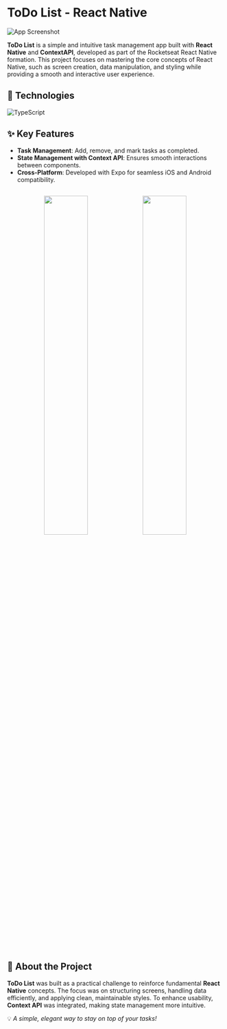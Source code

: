 # ToDo List - React Native

![App Screenshot](https://res.cloudinary.com/dloadb2bx/image/upload/v1738182468/aa_qluzdv.png)

**ToDo List** is a simple and intuitive task management app built with **React Native** and **ContextAPI**, developed as part of the Rocketseat React Native formation. This project focuses on mastering the core concepts of React Native, such as screen creation, data manipulation, and styling while providing a smooth and interactive user experience.

## 🚀 Technologies

  
![TypeScript](https://img.shields.io/badge/TypeScript-%23007ACC.svg?style=for-the-badge&logo=typescript&logoColor=white)  

## ✨ Key Features

-   **Task Management**: Add, remove, and mark tasks as completed.
-   **State Management with Context API**: Ensures smooth interactions between components.
-   **Cross-Platform**: Developed with Expo for seamless iOS and Android compatibility.

## 
<div align="center">  <img src="https://res.cloudinary.com/dloadb2bx/image/upload/v1738182364/Screenshot_20250129_172425_Expo_Go_jkqcts.jpg" width="45%" /> <img src="https://res.cloudinary.com/dloadb2bx/image/upload/v1738182363/Screenshot_20250129_172418_Expo_Go_wacpbi.jpg" width="45%" />

</div>


## 📌 About the Project

**ToDo List** was built as a practical challenge to reinforce fundamental **React Native** concepts. The focus was on structuring screens, handling data efficiently, and applying clean, maintainable styles. To enhance usability, **Context API** was integrated, making state management more intuitive.

💡 _A simple, elegant way to stay on top of your tasks!_